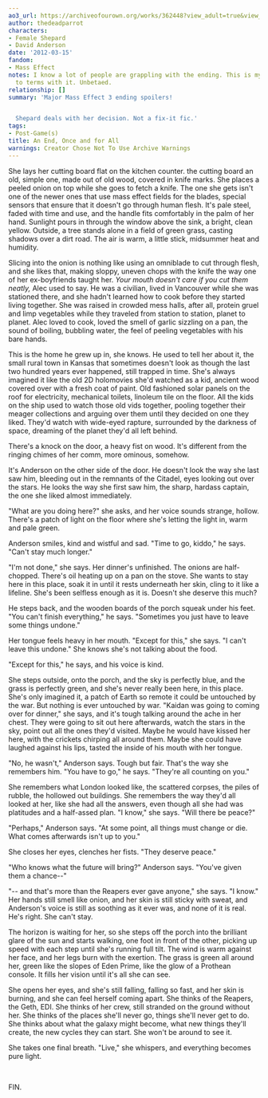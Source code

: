 ```yaml
---
ao3_url: https://archiveofourown.org/works/362448?view_adult=true&view_full_work=true
author: thedeadparrot
characters:
- Female Shepard
- David Anderson
date: '2012-03-15'
fandom:
- Mass Effect
notes: I know a lot of people are grappling with the ending. This is my way of coming
  to terms with it. Unbetaed.
relationship: []
summary: 'Major Mass Effect 3 ending spoilers!


  Shepard deals with her decision. Not a fix-it fic.'
tags:
- Post-Game(s)
title: An End, Once and for All
warnings: Creator Chose Not To Use Archive Warnings
---
```


She lays her cutting board flat on the kitchen counter. the cutting board an old, simple one, made out of old wood, covered in knife marks. She places a peeled onion on top while she goes to fetch a knife. The one she gets isn't one of the newer ones that use mass effect fields for the blades, special sensors that ensure that it doesn't go through human flesh. It's pale steel, faded with time and use, and the handle fits comfortably in the palm of her hand. Sunlight pours in through the window above the sink, a bright, clean yellow. Outside, a tree stands alone in a field of green grass, casting shadows over a dirt road. The air is warm, a little stick, midsummer heat and humidity.

Slicing into the onion is nothing like using an omniblade to cut through flesh, and she likes that, making sloppy, uneven chops with the knife the way one of her ex-boyfriends taught her. *Your mouth doesn't care if you cut them neatly,* Alec used to say. He was a civilian, lived in Vancouver while she was stationed there, and she hadn't learned how to cook before they started living together. She was raised in crowded mess halls, after all, protein gruel and limp vegetables while they traveled from station to station, planet to planet. Alec loved to cook, loved the smell of garlic sizzling on a pan, the sound of boiling, bubbling water, the feel of peeling vegetables with his bare hands. 

This is the home he grew up in, she knows. He used to tell her about it, the small rural town in Kansas that sometimes doesn't look as though the last two hundred years ever happened, still trapped in time. She's always imagined it like the old 2D holomovies she'd watched as a kid, ancient wood covered over with a fresh coat of paint. Old fashioned solar panels on the roof for electricity, mechanical toilets, linoleum tile on the floor. All the kids on the ship used to watch those old vids together, pooling together their meager collections and arguing over them until they decided on one they liked. They'd watch with wide-eyed rapture, surrounded by the darkness of space, dreaming of the planet they'd all left behind.

There's a knock on the door, a heavy fist on wood. It's different from the ringing chimes of her comm, more ominous, somehow.

It's Anderson on the other side of the door. He doesn't look the way she last saw him, bleeding out in the remnants of the Citadel, eyes looking out over the stars. He looks the way she first saw him, the sharp, hardass captain, the one she liked almost immediately.

"What are you doing here?" she asks, and her voice sounds strange, hollow. There's a patch of light on the floor where she's letting the light in, warm and pale green.

Anderson smiles, kind and wistful and sad. "Time to go, kiddo," he says. "Can't stay much longer."

"I'm not done," she says. Her dinner's unfinished. The onions are half-chopped. There's oil heating up on a pan on the stove. She wants to stay here in this place, soak it in until it rests underneath her skin, cling to it like a lifeline. She's been selfless enough as it is. Doesn't she deserve this much? 

He steps back, and the wooden boards of the porch squeak under his feet. "You can't finish everything," he says. "Sometimes you just have to leave some things undone."

Her tongue feels heavy in her mouth. "Except for this," she says. "I can't leave this undone." She knows she's not talking about the food.

"Except for this," he says, and his voice is kind.

She steps outside, onto the porch, and the sky is perfectly blue, and the grass is perfectly green, and she's never really been here, in this place. She's only imagined it, a patch of Earth so remote it could be untouched by the war. But nothing is ever untouched by war. "Kaidan was going to coming over for dinner," she says, and it's tough talking around the ache in her chest. They were going to sit out here afterwards, watch the stars in the sky, point out all the ones they'd visited. Maybe he would have kissed her here, with the crickets chirping all around them. Maybe she could have laughed against his lips, tasted the inside of his mouth with her tongue.

"No, he wasn't," Anderson says. Tough but fair. That's the way she remembers him. "You have to go," he says. "They're all counting on you."

She remembers what London looked like, the scattered corpses, the piles of rubble, the hollowed out buildings. She remembers the way they'd all looked at her, like she had all the answers, even though all she had was platitudes and a half-assed plan. "I know," she says. "Will there be peace?"

"Perhaps," Anderson says. "At some point, all things must change or die. What comes afterwards isn't up to you."

She closes her eyes, clenches her fists. "They deserve peace."

"Who knows what the future will bring?" Anderson says. "You've given them a chance--"

"-- and that's more than the Reapers ever gave anyone," she says. "I know." Her hands still smell like onion, and her skin is still sticky with sweat, and Anderson's voice is still as soothing as it ever was, and none of it is real. He's right. She can't stay.

The horizon is waiting for her, so she steps off the porch into the brilliant glare of the sun and starts walking, one foot in front of the other, picking up speed with each step until she's running full tilt. The wind is warm against her face, and her legs burn with the exertion. The grass is green all around her, green like the slopes of Eden Prime, like the glow of a Prothean console. It fills her vision until it's all she can see.

She opens her eyes, and she's still falling, falling so fast, and her skin is burning, and she can feel herself coming apart. She thinks of the Reapers, the Geth, EDI. She thinks of her crew, still stranded on the ground without her. She thinks of the places she'll never go, things she'll never get to do. She thinks about what the galaxy might become, what new things they'll create, the new cycles they can start. She won't be around to see it.

She takes one final breath. "Live," she whispers, and everything becomes pure light.

 

FIN.
